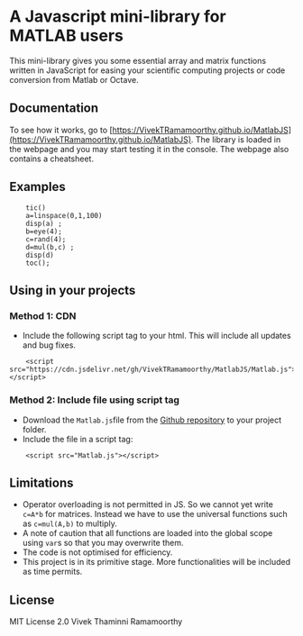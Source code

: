 # A Javascript mini-library for MATLAB users

This mini-library gives you some essential array and matrix functions written in JavaScript for easing your scientific computing projects or code conversion from Matlab or Octave. 

## Documentation
To see how it works, go to [https://VivekTRamamoorthy.github.io/MatlabJS](https://VivekTRamamoorthy.github.io/MatlabJS).
The library is loaded in the webpage and you may start testing it in the console.
The webpage also contains a cheatsheet.

## Examples 
```
    tic()
    a=linspace(0,1,100) 
    disp(a) ;
    b=eye(4); 
    c=rand(4); 
    d=mul(b,c) ;
    disp(d)
    toc();
```


## Using in your projects
### Method 1: CDN
- Include  the following script tag to your html. This will include all updates and bug fixes.
```
    <script src="https://cdn.jsdelivr.net/gh/VivekTRamamoorthy/MatlabJS/Matlab.js"></script>
```

### Method 2: Include file using script tag
- Download the `Matlab.js`file from the [Github repository](https://github.com/VivekTRamamoorthy/MatlabJS) to your project folder.
- Include the file in a script tag:
```
    <script src="Matlab.js"></script>
```

        
## Limitations
- Operator overloading is not permitted in JS. So we cannot yet write `c=A*b` for matrices. Instead we have to use the universal functions such as `c=mul(A,b)` to multiply.
- A note of caution that all functions are loaded into the global scope using `var`s so that you may overwrite them.
- The code is not optimised for efficiency. 
- This project is in its primitive stage. More functionalities will be included as time permits. 

## License

MIT License 2.0 
Vivek Thaminni Ramamoorthy
